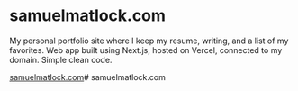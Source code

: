 # samuelmatlock.com

My personal portfolio site where I keep my resume, writing, and a list of my favorites. Web app built using Next.js, hosted on Vercel, connected to my domain. Simple clean code.

[samuelmatlock.com](https://samuelmatlock.com)# samuelmatlock.com
